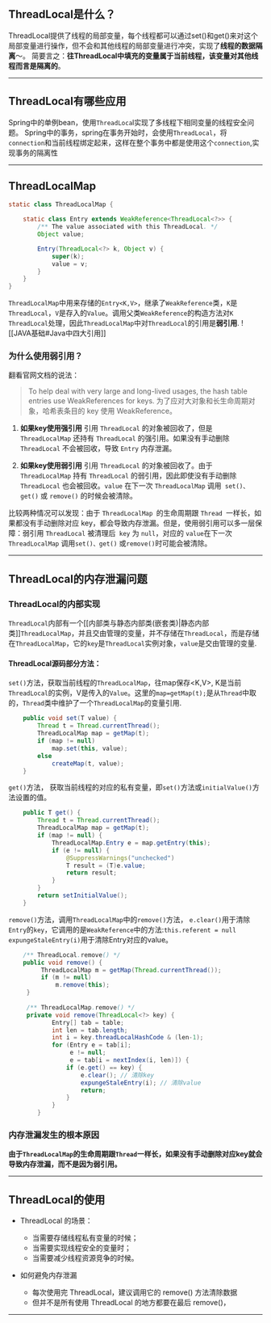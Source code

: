 ## ThreadLocal是什么？
ThreadLocal提供了线程的局部变量，每个线程都可以通过set()和get()来对这个局部变量进行操作，但不会和其他线程的局部变量进行冲突，实现了**线程的数据隔离**～。
简要言之：**往ThreadLocal中填充的变量属于当前线程，该变量对其他线程而言是隔离的**。

---


## ThreadLocal有哪些应用
Spring中的单例bean，使用`ThreadLoca`l实现了多线程下相同变量的线程安全问题。
Spring中的事务，spring在事务开始时，会使用`ThreadLocal`，将`connection`和当前线程绑定起来，这样在整个事务中都是使用这个`connection`,实现事务的隔离性

---

## ThreadLocalMap
```java
static class ThreadLocalMap {

	static class Entry extends WeakReference<ThreadLocal<?>> {
		/** The value associated with this ThreadLocal. */
		Object value;

		Entry(ThreadLocal<?> k, Object v) {
			super(k);
			value = v;
		}
	}
}
```
`ThreadLocalMap`中用来存储的`Entry<K,V>`，继承了`WeakReference`类，`K`是`ThreadLocal`，`V`是存入的`Value`。调用父类`WeakReference`的构造方法对`K` `ThreadLocal`处理，因此`ThreadLocalMap`中对`ThreadLocal`的引用是**弱引用**.
![[JAVA基础#Java中四大引用]]

### 为什么使用弱引用？
翻看官网文档的说法：                                                                
> To help deal with very large and long-lived usages, the hash table entries use WeakReferences for keys. 
   为了应对大对象和长生命周期对象，哈希表条目的 key 使用 WeakReference。

1. **如果key使用强引用**
引用 `ThreadLocal` 的对象被回收了，但是 `ThreadLocalMap` 还持有 `ThreadLocal` 的强引用。如果没有手动删除 `ThreadLocal` 不会被回收，导致 `Entry` 内存泄漏。

2. **如果key使用弱引用**
引用 `ThreadLocal` 的对象被回收了。由于 `ThreadLocalMap` 持有 `ThreadLocal` 的弱引用，因此即使没有手动删除 `ThreadLocal` 也会被回收。`value` 在下一次 `ThreadLocalMap` 调用` set()、get()` 或 `remove()` 的时候会被清除。

比较两种情况可以发现：由于 `ThreadLocalMap `的生命周期跟 `Thread `一样长，如果都没有手动删除对应 key，都会导致内存泄漏。但是，使用弱引用可以多一层保障：弱引用 `ThreadLocal` 被清理后` key` 为 `null`，对应的  `value`在下一次 `ThreadLocalMap` 调用`set()、get()` 或` remove() `时可能会被清除。


---

## ThreadLocal的内存泄漏问题
### ThreadLocal的内部实现
`ThreadLocal`内部有一个[[内部类与静态内部类(嵌套类)|静态内部类]]`ThreadLocalMap`，并且交由管理的变量，并不存储在`ThreadLocal`，而是存储在`ThreadLocalMap`，它的`key`是`ThreadLocal`实例对象，`value`是交由管理的变量.
#### ThreadLocal源码部分方法：
`set()`方法，获取当前线程的`ThreadLocalMap`，往map保存<K,V>, K是当前`ThreadLocal`的实例，V是传入的`Value`。这里的`map=getMap(t);`是从`Thread`中取的，`Thread`类中维护了一个`ThreadLocalMap`的变量引用.
```java
	public void set(T value) {
        Thread t = Thread.currentThread();
        ThreadLocalMap map = getMap(t);
        if (map != null)
            map.set(this, value);
        else
            createMap(t, value);
	}
```
`get()`方法， 获取当前线程的对应的私有变量，即`set()`方法或`initialValue()`方法设置的值。
```java
	public T get() {
        Thread t = Thread.currentThread();
        ThreadLocalMap map = getMap(t);
        if (map != null) {
            ThreadLocalMap.Entry e = map.getEntry(this);
            if (e != null) {
                @SuppressWarnings("unchecked")
                T result = (T)e.value;
                return result;
            }
        }
        return setInitialValue();
    }
```
`remove()`方法，调用`ThreadLocalMap`中的`remove()`方法，
`e.clear()`用于清除`Entry`的`key`，它调用的是`WeakReference`中的方法:`this.referent = null`
`expungeStaleEntry(i)`用于清除Entry对应的value。
```java
	/** ThreadLocal.remove() */
	public void remove() {
         ThreadLocalMap m = getMap(Thread.currentThread());
         if (m != null)
             m.remove(this);
     }
	 
	 /** ThreadLocalMap.remove() */
	 private void remove(ThreadLocal<?> key) {
            Entry[] tab = table;
            int len = tab.length;
            int i = key.threadLocalHashCode & (len-1);
            for (Entry e = tab[i];
                 e != null;
                 e = tab[i = nextIndex(i, len)]) {
                if (e.get() == key) {
                    e.clear(); // 清除key
                    expungeStaleEntry(i); // 清除value
                    return;
                }
            }
        }
```
### 内存泄漏发生的根本原因
**由于`ThreadLocalMap`的生命周期跟`Thread`一样长，如果没有手动删除对应key就会导致内存泄漏，而不是因为弱引用。**

---

## ThreadLocal的使用
- ThreadLocal 的场景：
	- 当需要存储线程私有变量的时候；
	- 当需要实现线程安全的变量时；
	- 当需要减少线程资源竞争的时候。

- 如何避免内存泄漏
	- 每次使用完 ThreadLocal，建议调用它的 remove() 方法清除数据
	- 但并不是所有使用 ThreadLocal 的地方都要在最后 remove()，

---